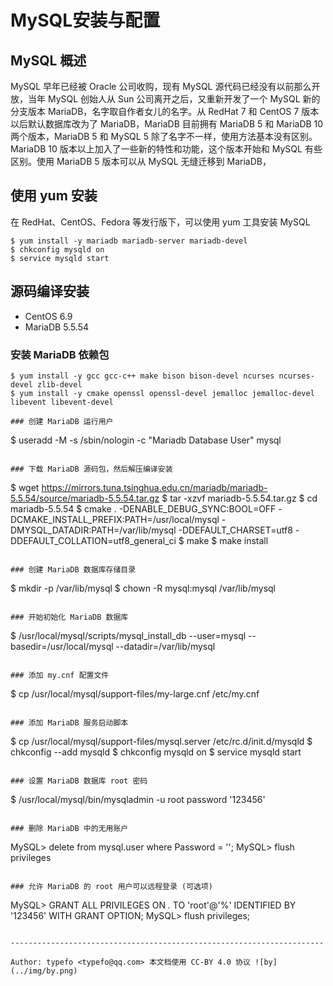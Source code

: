 # MySQL安装与配置
## MySQL 概述

MySQL 早年已经被 Oracle 公司收购，现有 MySQL 源代码已经没有以前那么开放，当年 MySQL 创始人从 Sun 公司离开之后，又重新开发了一个 MySQL 新的分支版本 MariaDB，名字取自作者女儿的名字。从 RedHat 7 和 CentOS 7 版本以后默认数据库改为了 MariaDB，MariaDB 目前拥有 MariaDB 5 和 MariaDB 10 两个版本，MariaDB 5 和 MySQL 5 除了名字不一样，使用方法基本没有区别。MariaDB 10 版本以上加入了一些新的特性和功能，这个版本开始和 MySQL 有些区别。使用 MariaDB 5 版本可以从 MySQL 无缝迁移到 MariaDB，

## 使用 yum 安装

在 RedHat、CentOS、Fedora 等发行版下，可以使用 yum 工具安装 MySQL

```
$ yum install -y mariadb mariadb-server mariadb-devel
$ chkconfig mysqld on
$ service mysqld start
```

## 源码编译安装
   
- CentOS 6.9
- MariaDB 5.5.54

### 安装 MariaDB 依赖包

```
$ yum install -y gcc gcc-c++ make bison bison-devel ncurses ncurses-devel zlib-devel
$ yum install -y cmake openssl openssl-devel jemalloc jemalloc-devel libevent libevent-devel

### 创建 MariaDB 运行用户

```
$ useradd -M -s /sbin/nologin -c "Mariadb Database User" mysql
```

### 下载 MariaDB 源码包，然后解压编译安装

```
$ wget https://mirrors.tuna.tsinghua.edu.cn/mariadb/mariadb-5.5.54/source/mariadb-5.5.54.tar.gz
$ tar -xzvf mariadb-5.5.54.tar.gz
$ cd mariadb-5.5.54
$ cmake . -DENABLE_DEBUG_SYNC:BOOL=OFF
          -DCMAKE_INSTALL_PREFIX:PATH=/usr/local/mysql
          -DMYSQL_DATADIR:PATH=/var/lib/mysql
          -DDEFAULT_CHARSET=utf8
          -DDEFAULT_COLLATION=utf8_general_ci
$ make
$ make install
```

### 创建 MariaDB 数据库存储目录

```
$ mkdir -p /var/lib/mysql
$ chown -R mysql:mysql /var/lib/mysql
```

### 开始初始化 MariaDB 数据库

```
$ /usr/local/mysql/scripts/mysql_install_db --user=mysql --basedir=/usr/local/mysql --datadir=/var/lib/mysql
```

### 添加 my.cnf 配置文件

```
$ cp /usr/local/mysql/support-files/my-large.cnf /etc/my.cnf
```

### 添加 MariaDB 服务启动脚本

```
$ cp /usr/local/mysql/support-files/mysql.server /etc/rc.d/init.d/mysqld
$ chkconfig --add mysqld
$ chkconfig mysqld on
$ service mysqld start
```

### 设置 MariaDB 数据库 root 密码

```
$ /usr/local/mysql/bin/mysqladmin -u root password '123456'
```
   
### 删除 MariaDB 中的无用账户

```
MySQL> delete from mysql.user where Password = '';
MySQL> flush privileges
```

### 允许 MariaDB 的 root 用户可以远程登录 (可选项)

```
MySQL> GRANT ALL PRIVILEGES ON *.* TO 'root'@'%' IDENTIFIED BY '123456' WITH GRANT OPTION;
MySQL> flush privileges;
```

----------------------------------------------------------------------

Author: typefo <typefo@qq.com> 本文档使用 CC-BY 4.0 协议 ![by](../img/by.png)


